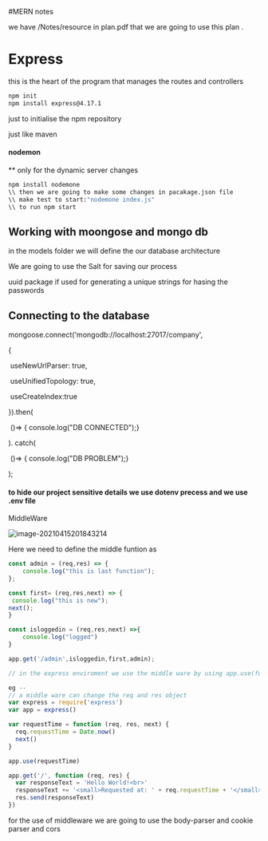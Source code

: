 #MERN notes 

we have  /Notes/resource in plan.pdf that we are going to use this plan .

# Express

this is the heart of the program that manages the routes and controllers 

``` bash
npm init
npm install express@4.17.1
```

just to initialise the npm repository 

just like maven 



#### nodemon

** only for the dynamic server changes 

```bash
npm install nodemone 
\\ then we are going to make some changes in pacakage.json file
\\ make test to start:"nodemone index.js"
\\ to run npm start
```



## Working with moongose and mongo db  

in the models folder we will define the our database architecture 



We are going to use the Salt for saving our process  

uuid package if used for generating a unique strings for hasing the passwords 



## Connecting to the database 

mongoose.connect('mongodb://localhost:27017/company', 

{

​    useNewUrlParser: true,

​    useUnifiedTopology: true,

​    useCreateIndex:true

}).then( 



​    ()=> { console.log("DB CONNECTED");}

). catch(

​    ()=> { console.log("DB PROBLEM");}

);



#### to hide our project sensitive details we use dotenv precess and we use .env file 

MiddleWare



![image-20210415201843214](/home/tushar/.config/Typora/typora-user-images/image-20210415201843214.png)





Here we need to define the middle funtion as 

```js
const admin = (req,res) => {
    console.log("this is last function");
};

const first= (req,res,next) => {
 console.log("this is new");
next();
}

const isloggedin = (req,res,next) =>{
    console.log("logged")
}

app.get('/admin',isloggedin,first,admin);

// in the express enviroment we use the middle ware by using app.use(function) in order to the respective order

eg --
// a middle ware can change the req and res object 
var express = require('express')
var app = express()

var requestTime = function (req, res, next) {
  req.requestTime = Date.now()
  next()
}

app.use(requestTime)

app.get('/', function (req, res) {
  var responseText = 'Hello World!<br>'
  responseText += '<small>Requested at: ' + req.requestTime + '</small>'
  res.send(responseText)
})
```



for the use of middleware we are going to use the body-parser and cookie parser and cors 

 